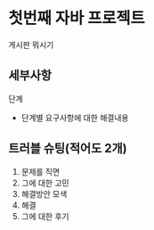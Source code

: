 # 첫번째 자바 프로젝트
게시판 뭐시기

## 세부사항
단계
- 단계별 요구사항에 대한 해결내용

## 트러블 슈팅(적어도 2개)
1. 문제를 직면
2. 그에 대한 고민
3. 해결방안 모색
4. 해결
5. 그에 대한 후기